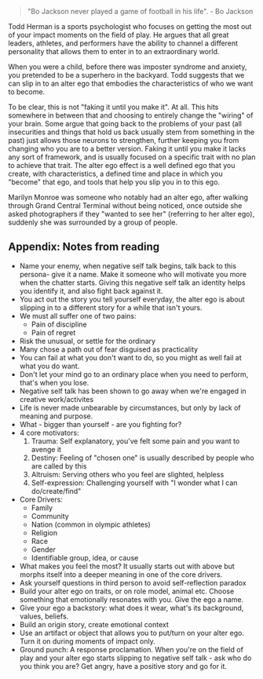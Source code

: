 > "Bo Jackson never played a game of football in his life". - Bo Jackson

Todd Herman is a sports psychologist who focuses on getting the most out of your impact moments on the field of play. He argues that all great leaders, athletes, and performers have the ability to channel a different personality that allows them to enter in to an extraordinary world.

When you were a child, before there was imposter syndrome and anxiety, you pretended to be a superhero in the backyard. Todd suggests that we can slip in to an alter ego that embodies the characteristics of who we want to become.

To be clear, this is not "faking it until you make it". At all. This hits somewhere in between that and choosing to entirely change the "wiring" of your brain. Some argue that going back to the problems of your past (all insecurities and things that hold us back usually stem from something in the past) just allows those neurons to strengthen, further keeping you from changing who you are to a better version. Faking it until you make it lacks any sort of framework, and is usually focused on a specific trait with no plan to achieve that trait. The alter ego effect is a well defined ego that you create, with characteristics, a defined time and place in which you "become" that ego, and tools that help you slip you in to this ego.

Marilyn Monroe was someone who notably had an alter ego, after walking through Grand Central Terminal without being noticed, once outside she asked photographers if they "wanted to see her" (referring to her alter ego), suddenly she was surrounded by a group of people.

## Appendix: Notes from reading

- Name your enemy, when negative self talk begins, talk back to this persona- give it a name. Make it someone who will motivate you more when the chatter starts. Giving this negative self talk an identity helps you identify it, and also fight back against it.
- You act out the story you tell yourself everyday, the alter ego is about slipping in to a different story for a while that isn't yours.
- We must all suffer one of two pains:
    - Pain of discipline
    - Pain of regret
- Risk the unusual, or settle for the ordinary
- Many chose a path out of fear disguised as practicality
- You can fail at what you don't want to do, so you might as well fail at what you do want.
- Don't let your mind go to an ordinary place when you need to perform, that's when you lose.
- Negative self talk has been shown to go away when we're engaged in creative work/activites
- Life is never made unbearable by circumstances, but only by lack of meaning and purpose.
- What - bigger than yourself - are you fighting for?
- 4 core motivators:
    1. Trauma: Self explanatory, you've felt some pain and you want to avenge it
    2. Destiny: Feeling of "chosen one" is usually described by people who are called by this
    3. Altruism: Serving others who you feel are slighted, helpless
    4. Self-expression: Challenging yourself with "I wonder what I can do/create/find"
- Core Drivers:
    - Family
    - Community
    - Nation (common in olympic athletes)
    - Religion
    - Race
    - Gender
    - Identifiable group, idea, or cause
- What makes you feel the most? It usually starts out with above but morphs itself into a deeper meaning in one of the core drivers.
- Ask yourself questions in third person to avoid self-reflection paradox
- Build your alter ego on traits, or on role model, animal etc. Choose something that emotionally resonates with you. Give the ego a name.
- Give your ego a backstory: what does it wear, what's its background, values, beliefs.
- Build an origin story, create emotional context
- Use an artifact or object that allows you to put/turn on your alter ego. Turn it on during moments of impact only.
- Ground punch: A response proclamation. When you're on the field of play and your alter ego starts slipping to negative self talk - ask who do you think you are? Get angry, have a positive story and go for it.